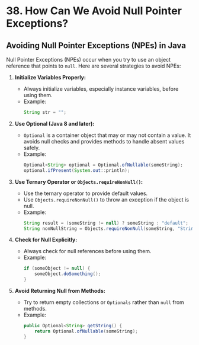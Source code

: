 # 38. How Can We Avoid Null Pointer Exceptions?

## Avoiding Null Pointer Exceptions (NPEs) in Java

Null Pointer Exceptions (NPEs) occur when you try to use an object reference that points to `null`. Here are several strategies to avoid NPEs:

1. **Initialize Variables Properly:**
   - Always initialize variables, especially instance variables, before using them.
   - Example:
     ```java
     String str = "";
     ```

2. **Use Optional (Java 8 and later):**
   - `Optional` is a container object that may or may not contain a value. It avoids null checks and provides methods to handle absent values safely.
   - Example:
     ```java
     Optional<String> optional = Optional.ofNullable(someString);
     optional.ifPresent(System.out::println);
     ```

3. **Use Ternary Operator or `Objects.requireNonNull()`:**
   - Use the ternary operator to provide default values.
   - Use `Objects.requireNonNull()` to throw an exception if the object is null.
   - Example:
     ```java
     String result = (someString != null) ? someString : "default";
     String nonNullString = Objects.requireNonNull(someString, "String cannot be null");
     ```

4. **Check for Null Explicitly:**
   - Always check for null references before using them.
   - Example:
     ```java
     if (someObject != null) {
         someObject.doSomething();
     }
     ```

5. **Avoid Returning Null from Methods:**
   - Try to return empty collections or `Optionals` rather than `null` from methods.
   - Example:
     ```java
     public Optional<String> getString() {
         return Optional.ofNullable(someString);
     }
     ```

